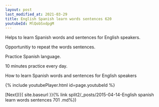 ```yaml
---
layout: post
last_modified_at: 2021-03-29
title: English Spanish learn words sentences 620 
youtubeId: MlQobSxdpgM
---
```

 
 
Helps to learn Spanish words and sentences for English speakers.

Opportunitiy to repeat the words sentences. 

Practice Spanish language. 
 
10 minutes practice every day. 
 
How to learn Spanish words and sentences for English speakers 
 
{% include youtubePlayer.html id=page.youtubeId %}
 
 
[Next]({{ site.baseurl }}{% link  split2/_posts/2015-04-14-English spanish learn words sentences 701 .md%})
 
